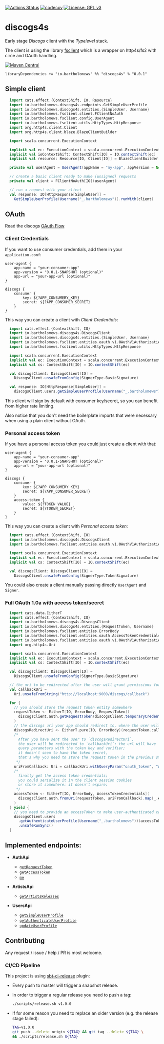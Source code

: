 [![Actions Status](https://github.com/bartholomews/discogs4s/workflows/build/badge.svg)](https://github.com/bartholomews/discogs4s/actions)
[![codecov](https://codecov.io/gh/bartholomews/discogs4s/branch/master/graph/badge.svg)](https://codecov.io/gh/bartholomews/discogs4s)
[![License: GPL v3](https://img.shields.io/badge/License-GPLv3-blue.svg)](https://www.gnu.org/licenses/gpl-3.0)

# discogs4s
Early stage *Discogs* client with the *Typelevel* stack.  

The client is using the library [fsclient](https://github.com/bartholomews/fsclient)
which is a wrapper on http4s/fs2 with circe and OAuth handling.

[![Maven Central](https://maven-badges.herokuapp.com/maven-central/io.bartholomews/discogs4s_2.13/badge.svg)](https://maven-badges.herokuapp.com/maven-central/io.bartholomews/discogs4s_2.13)

```
libraryDependencies += "io.bartholomews" %% "discogs4s" % "0.0.1"
```

## Simple client

```scala
  import cats.effect.{ContextShift, IO, Resource}
  import io.bartholomews.discogs4s.endpoints.GetSimpleUserProfile
  import io.bartholomews.discogs4s.entities.{SimpleUser, Username}
  import io.bartholomews.fsclient.client.FClientNoAuth
  import io.bartholomews.fsclient.config.UserAgent
  import io.bartholomews.fsclient.utils.HttpTypes.HttpResponse
  import org.http4s.client.Client
  import org.http4s.client.blaze.BlazeClientBuilder

  import scala.concurrent.ExecutionContext

  implicit val ec: ExecutionContext = scala.concurrent.ExecutionContext.Implicits.global
  implicit val ioContextShift: ContextShift[IO] = IO.contextShift(ec)
  implicit val resource: Resource[IO, Client[IO]] = BlazeClientBuilder[IO](ec).resource

  private val userAgent = UserAgent(appName = "my-app", appVersion = None, appUrl = None)

  // create a basic client ready to make (unsigned) requests
  private val client = FClientNoAuth[IO](userAgent)

  // run a request with your client
  val response: IO[HttpResponse[SimpleUser]] =
    GetSimpleUserProfile(Username("_.bartholomews")).runWith(client)
```

## OAuth

Read  the discogs [OAuth Flow](https://www.discogs.com/developers/#page:authentication,header:authentication-discogs-auth-flow)

### Client Credentials 

If you want to use consumer credentials, add them in your `application.conf`:
```
user-agent {
    app-name = "your-consumer-app"
    app-version = "0.0.1-SNAPSHOT (optional)"
    app-url = "your-app-url (optional)"
}

discogs {
    consumer {
        key: ${?APP_CONSUMERY_KEY}
        secret: ${?APP_CONSUMER_SECRET}
    }
}
```

This way you can create a client with *Client Credentials*:
```scala
  import cats.effect.{ContextShift, IO}
  import io.bartholomews.discogs4s.DiscogsClient
  import io.bartholomews.discogs4s.entities.{SimpleUser, Username}
  import io.bartholomews.fsclient.entities.oauth.v1.OAuthV1AuthorizationFramework.SignerType
  import io.bartholomews.fsclient.utils.HttpTypes.HttpResponse

  import scala.concurrent.ExecutionContext
  implicit val ec: ExecutionContext = scala.concurrent.ExecutionContext.Implicits.global
  implicit val cs: ContextShift[IO] = IO.contextShift(ec)

  val discogsClient: DiscogsClient[IO] =
    DiscogsClient.unsafeFromConfig(SignerType.BasicSignature)

  val response: IO[HttpResponse[SimpleUser]] =
    discogsClient.users.getSimpleUserProfile(Username("_.bartholomews"))
```

This client will sign by default with consumer key/secret, so you can benefit
from higher rate limiting.

Also notice that you don't need the boilerplate imports that were necessary
when using a plain client without OAuth.

### Personal access token

If you have a personal access token you could just create a client with that:
```
user-agent {
    app-name = "your-consumer-app"
    app-version = "0.0.1-SNAPSHOT (optional)"
    app-url = "your-app-url (optional)"
}

discogs {
    consumer {
        key: ${?APP_CONSUMERY_KEY}
        secret: ${?APP_CONSUMER_SECRET}
    }
    access-token {
        value: ${?TOKEN_VALUE}
        secret: ${?TOKEN_SECRET} 
    }
}
```

This way you can create a client with *Personal access token*:
```scala
  import cats.effect.{ContextShift, IO}
  import io.bartholomews.discogs4s.DiscogsClient
  import io.bartholomews.fsclient.entities.oauth.v1.OAuthV1AuthorizationFramework.SignerType

  import scala.concurrent.ExecutionContext
  implicit val ec: ExecutionContext = scala.concurrent.ExecutionContext.Implicits.global
  implicit val cs: ContextShift[IO] = IO.contextShift(ec)

  val discogsClient: DiscogsClient[IO] =
    DiscogsClient.unsafeFromConfig(SignerType.TokenSignature)
```

You could also create a client manually passing directly `UserAgent` and `Signer`.

### Full OAuth 1.0a with access token/secret
```scala
  import cats.data.EitherT
  import cats.effect.{ContextShift, IO}
  import io.bartholomews.discogs4s.DiscogsClient
  import io.bartholomews.discogs4s.entities.{RequestToken, Username}
  import io.bartholomews.fsclient.entities.ErrorBody
  import io.bartholomews.fsclient.entities.oauth.AccessTokenCredentials
  import io.bartholomews.fsclient.entities.oauth.v1.OAuthV1AuthorizationFramework.SignerType
  import org.http4s.Uri

  import scala.concurrent.ExecutionContext
  implicit val ec: ExecutionContext = scala.concurrent.ExecutionContext.Implicits.global
  implicit val cs: ContextShift[IO] = IO.contextShift(ec)

  val discogsClient: DiscogsClient[IO] =
    DiscogsClient.unsafeFromConfig(SignerType.BasicSignature)

  // the uri to be redirected after the user will grant permissions for your app
  val callbackUri =
    Uri.unsafeFromString("http://localhost:9000/discogs/callback")

  for {
    // you should store the request token entity somewhere
    requestToken <- EitherT[IO, ErrorBody, RequestToken](
      discogsClient.auth.getRequestToken(discogsClient.temporaryCredentialsRequest(callbackUri)).map(_.entity)
    )
    // the discogs uri your app should redirect to, where the user will grant permissions
    discogsRedirectUri <- EitherT.pure[IO, ErrorBody](requestToken.callback)
    /*
      After you have sent the user to `discogsRedirectUri`,
      the user will be redirected to `callbackUri`: the url will have
      query parameters with the token key and verifier;
      it doesn't seem to have the token secret,
      that's why you need to store the request token in the previous step
     */
    uriFromCallback: Uri = callbackUri.withQueryParam("oauth_token", "AAABBB").withQueryParam("oauth_verifier", "ZZZZZ")
    /*
      finally get the access token credentials;
      you could serialize it in the client session cookies
      or store it somewhere: it doesn't expire;
     */
    accessToken <- EitherT[IO, ErrorBody, AccessTokenCredentials](
      discogsClient.auth.fromUri(requestToken, uriFromCallback).map(_.entity)
    )
  } yield {
    // you need to provide an accessToken to make user-authenticated calls
    discogsClient.users
      .getAuthenticateUserProfile(Username("_.bartholomews"))(accessToken)
      .unsafeRunSync()
  }
```

## Implemented endpoints:

- **AuthApi**
    - [`getRequestToken`](https://www.discogs.com/developers/#page:authentication,header:authentication-request-token-url)
    - [`getAccessToken`](https://www.discogs.com/developers/#page:authentication,header:authentication-access-token-url)
    - [`me`](https://www.discogs.com/developers/#page:user-identity)
    
- **ArtistsApi**
    - [`getArtistsReleases`](https://www.discogs.com/developers/#page:database,header:database-artist-releases)
    
- **UsersApi**
    - [`getSimpleUserProfile`](https://www.discogs.com/developers/#page:user-identity,header:user-identity-profile-get)    
    - [`getAuthenticateUserProfile`](https://www.discogs.com/developers/#page:user-identity,header:user-identity-profile-get)    
    - [`updateUserProfile`](https://www.discogs.com/developers/#page:user-identity,header:user-identity-profile-post)    
    
## Contributing

Any request / issue / help / PR is most welcome.

### CI/CD Pipeline

This project is using [sbt-ci-release](https://github.com/olafurpg/sbt-ci-release) plugin:
 - Every push to master will trigger a snapshot release.  
 - In order to trigger a regular release you need to push a tag:
 
    ```bash
    ./scripts/release.sh v1.0.0
    ```
 
 - If for some reason you need to replace an older version (e.g. the release stage failed):
 
    ```bash
    TAG=v1.0.0
    git push --delete origin ${TAG} && git tag --delete ${TAG} \
    && ./scripts/release.sh ${TAG}
    ```